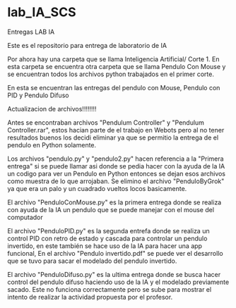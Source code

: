 # lab_IA_SCS

Entregas LAB IA


Este es el repositorio para entrega de laboratorio de IA

Por ahora hay una carpeta que se llama Inteligencia Artificial/ Corte 1. 
En esta carpeta se encuentra otra carpeta que se llama Pendulo Con Mouse y se encuentran todos los archivos python trabajados en el primer corte. 

En esta se encuentran las entregas del pendulo con Mouse, Pendulo con PID y Pendulo Difuso

Actualizacion de archivos!!!!!!!! 

Antes se encontraban archivos "Pendulum Controller" y "Pendulum Controller.rar", estos hacian parte de el trabajo en Webots pero al no tener resultados buenos los decidi eliminar ya que se permitio la entrega de el pendulo en Python solamente. 

Los archivos "pendulo.py" y "pendulo2.py" hacen referencia a la "Primera entrega" si se puede llamar asi donde se pedia hacer con la ayuda de la IA un codigo para ver un Pendulo en Python entonces se dejan esos archivos como muestra de lo que arrojaban. Se elimino el archivo "PenduloByGrok" ya que era un palo y un cuadrado vueltos locos basicamente. 

El archivo "PenduloConMouse.py" es la primera entrega donde se realiza con ayuda de la IA un pendulo que se puede manejar con el mouse del computador

El archivo "PenduloPID.py" es la segunda entrefa donde se realiza un control PID con retro de estado y cascada para controlar un pendulo invertido, en este también se hace uso de la IA para hacer una app funcional, En el archivo "Pendulo invertido.pdf" se puede ver el desarrollo que se tuvo para sacar el modelado del pendulo invertido. 

El archivo "PenduloDifuso.py" es la ultima entrega donde se busca hacer control del pendulo difuso haciendo uso de la IA y el modelado previamente sacado. Este no funciona correctamente pero se sube para mostrar el intento de realizar la actividad propuesta por el profesor. 
